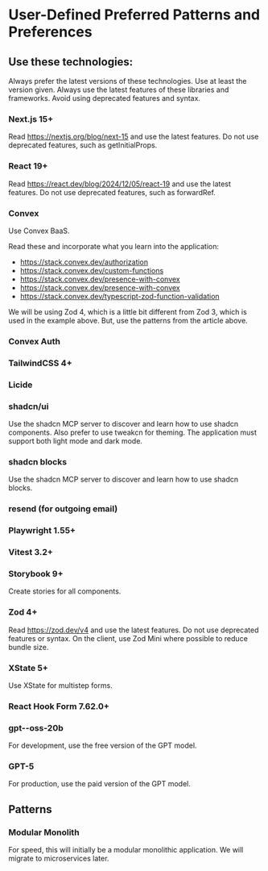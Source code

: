 <!-- Powered by BMAD™ Core -->

# User-Defined Preferred Patterns and Preferences

## Use these technologies: 

Always prefer the latest versions of these technologies. Use at least the version given. Always use the latest features of these libraries and frameworks. Avoid using deprecated features and syntax.

### Next.js 15+

Read https://nextjs.org/blog/next-15 and use the latest features. Do not use deprecated features, such as getInitialProps.

### React 19+

Read https://react.dev/blog/2024/12/05/react-19 and use the latest features. Do not use deprecated features, such as forwardRef.

### Convex

Use Convex BaaS.

Read these and incorporate what you learn into the application:

- https://stack.convex.dev/authorization
- https://stack.convex.dev/custom-functions
- https://stack.convex.dev/presence-with-convex
- https://stack.convex.dev/presence-with-convex
- https://stack.convex.dev/typescript-zod-function-validation

We will be using Zod 4, which is a little bit different from Zod 3, which is used in the example above. But, use the patterns from the article above. 

### Convex Auth
### TailwindCSS 4+
### Licide
### shadcn/ui

Use the shadcn MCP server to discover and learn how to use shadcn components. Also prefer to use tweakcn for theming. The application must support both light mode and dark mode.

### shadcn blocks

Use the shadcn MCP server to discover and learn how to use shadcn blocks.

### resend (for outgoing email)
### Playwright 1.55+
### Vitest 3.2+
### Storybook 9+

Create stories for all components.

### Zod 4+

Read https://zod.dev/v4 and use the latest features. Do not use deprecated features or syntax. On the client, use Zod Mini where possible to reduce bundle size.

### XState 5+

Use XState for multistep forms.

### React Hook Form 7.62.0+

### gpt--oss-20b

For development, use the free version of the GPT model.

### GPT-5

For production, use the paid version of the GPT model.

## Patterns

### Modular Monolith

For speed, this will initially be a modular monolithic application. We will migrate to microservices later.